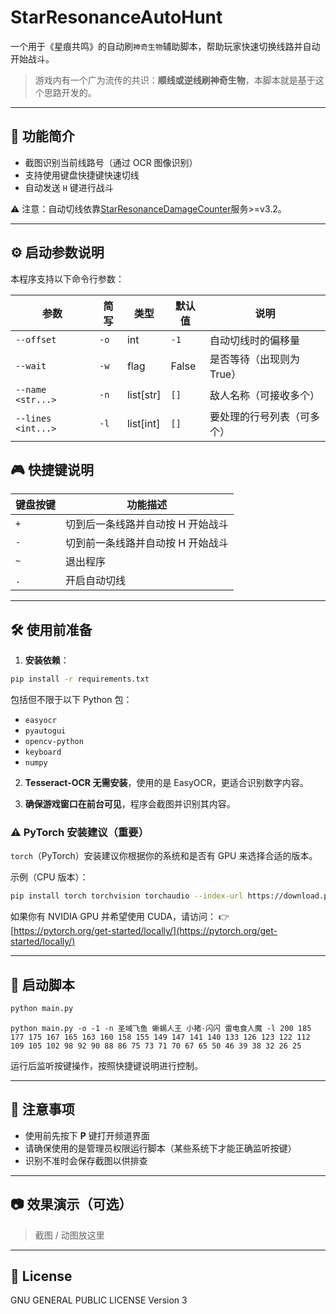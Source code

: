 # StarResonanceAutoHunt

一个用于《星痕共鸣》的自动刷`神奇生物`辅助脚本，帮助玩家快速切换线路并自动开始战斗。

> 游戏内有一个广为流传的共识：**顺线或逆线刷神奇生物**，本脚本就是基于这个思路开发的。

---

## 🔧 功能简介

- 截图识别当前线路号（通过 OCR 图像识别）
- 支持使用键盘快捷键快速切线
- 自动发送 `H` 键进行战斗

⚠️ 注意：自动切线依靠[StarResonanceDamageCounter](https://github.com/dmlgzs/StarResonanceDamageCounter)服务>=v3.2。

---

## ⚙️ 启动参数说明

本程序支持以下命令行参数：

| 参数                 | 简写   | 类型         | 默认值   | 说明              |
| ------------------ | ---- | ---------- | ----- | --------------- |
| `--offset`         | `-o` | int        | `-1`  | 自动切线时的偏移量       |
| `--wait`           | `-w` | flag       | False | 是否等待（出现则为 True） |
| `--name <str...>`  | `-n` | list\[str] | `[]`  | 敌人名称（可接收多个）     |
| `--lines <int...>` | `-l` | list\[int] | `[]`  | 要处理的行号列表（可多个）   |


## 🎮 快捷键说明

| 键盘按键       | 功能描述           |
|----------------|--------------------|
| `+`          | 切到后一条线路并自动按 H 开始战斗 |
| `-`          | 切到前一条线路并自动按 H 开始战斗 |
| `~`          | 退出程序           |
| `.`          | 开启自动切线           |

---

## 🛠 使用前准备

1. **安装依赖**：

```bash
pip install -r requirements.txt
````

包括但不限于以下 Python 包：

* `easyocr`
* `pyautogui`
* `opencv-python`
* `keyboard`
* `numpy`

2. **Tesseract-OCR 无需安装**，使用的是 EasyOCR，更适合识别数字内容。

3. **确保游戏窗口在前台可见**，程序会截图并识别其内容。

### ⚠️ PyTorch 安装建议（重要）

`torch`（PyTorch）安装建议你根据你的系统和是否有 GPU 来选择合适的版本。

示例（CPU 版本）：

```bash
pip install torch torchvision torchaudio --index-url https://download.pytorch.org/whl/cpu
```

如果你有 NVIDIA GPU 并希望使用 CUDA，请访问：
👉 [https://pytorch.org/get-started/locally/](https://pytorch.org/get-started/locally/)

---

## 🚀 启动脚本

```bash
python main.py
```

```
python main.py -o -1 -n 圣域飞鱼 蜥蜴人王 小猪·闪闪 雷电食人魔 -l 200 185 177 175 167 165 163 160 158 155 149 147 141 140 133 126 123 122 112 109 105 102 98 92 90 88 86 75 73 71 70 67 65 50 46 39 38 32 26 25
```

运行后监听按键操作，按照快捷键说明进行控制。

---

## 📌 注意事项

* 使用前先按下 **P** 键打开频道界面
* 请确保使用的是管理员权限运行脚本（某些系统下才能正确监听按键）
* 识别不准时会保存截图以供排查

---

## 📷 效果演示（可选）

> 截图 / 动图放这里

---

## 📄 License

GNU GENERAL PUBLIC LICENSE Version 3

